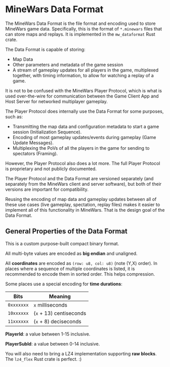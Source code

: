 # MineWars Data Format

The MineWars Data Format is the file format and encoding used to store MineWars
game data. Specifically, this is the format of `*.minewars` files that can
store maps and replays. It is implemented in the `mw_dataformat` Rust crate.

The Data Format is capable of storing:
 - Map Data
 - Other parameters and metadata of the game session
 - A stream of gameplay updates for all players in the game, multiplexed together,
   with timing information, to allow for watching a replay of a game.

It is not to be confused with the MineWars Player Protocol, which is what is used
over-the-wire for communication between the Game Client App and Host Server for
networked multiplayer gameplay.

The Player Protocol does internally use the Data Format for some purposes, such as:
 - Transmitting the map data and configuration metadata to start a game session (Initialization Sequence).
 - Encoding of most gameplay updates/events during gameplay (Game Update Messages).
 - Multiplexing the PoVs of all the players in the game for sending to spectators (Framing).

However, the Player Protocol also does a lot more. The full Player Protocol
is proprietary and not publicly documented.

The Player Protocol and the Data Format are versioned separately (and separately from
the MineWars client and server software), but both of their versions are important for
compatibility.

Reusing the encoding of map data and gameplay updates between all of these use cases
(live gameplay, spectation, replay files) makes it easier to implement all of this
functionality in MineWars. That is the design goal of the Data Format.

## General Properties of the Data Format

This is a custom purpose-built compact binary format.

All multi-byte values are encoded as **big endian** and unaligned.

All **coordinates** are encoded as `(row: u8, col: u8)` (note (Y,X) order).
In places where a sequence of multiple coordinates is listed, it is recommended
to encode them in sorted order. This helps compression.

Some places use a special encoding for **time durations**:

|Bits      |Meaning                  |
|----------|-------------------------|
|`0xxxxxxx`| `x` milliseconds        |
|`10xxxxxx`| (`x` + 13) centiseconds |
|`11xxxxxx`| (`x` + 8) deciseconds   |

**PlayerId**: a value between 1-15 inclusive.

**PlayerSubId**: a value between 0-14 inclusive.

You will also need to bring a LZ4 implementation supporting **raw blocks**.
The `lz4_flex` Rust crate is perfect. :)
